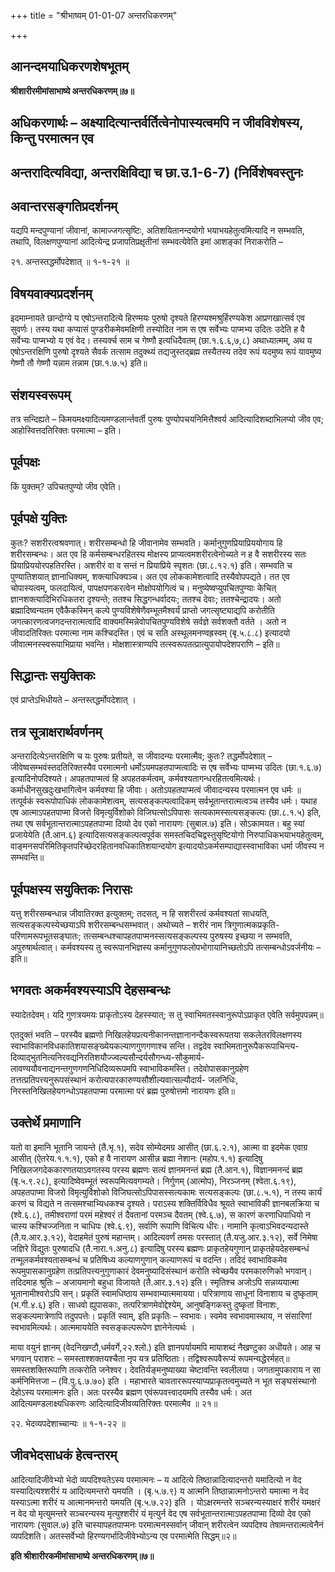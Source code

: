 +++
title = "श्रीभाष्यम् 01-01-07 अन्तरधिकरणम्"

+++


## आनन्दमयाधिकरणशेषभूतम्

**श्रीशारीरमीमांसाभाष्ये अन्तरधिकरणम्॥७॥**

## अधिकरणार्थः – अक्ष्यादित्यान्तर्वर्तित्वेनोपास्यत्वमपि न जीवविशेषस्य, किन्तु परमात्मन एव

## अन्तरादित्यविद्या, अन्तरक्षिविद्या च छा.उ.1-6-7) (निर्विशेषवस्तुनः

## अवान्तरसङ्गतिप्रदर्शनम्

यद्यपि मन्दपुण्यानां जीवानां, कामाज्जगत्सृष्टिः, अतिशयितानन्दयोगो भयाभयहेतुत्वमित्यादि न सम्भवति, तथापि, विलक्षणपुण्यानां आदित्येन्द्र प्रजापतिप्रक्षृतीनां सम्भवत्येवेति इमां आशङ्कां निराकरोति –

२१. अन्तस्तद्धर्मोपदेशात् ॥ १-१-२१ ॥

## विषयवाक्यप्रदर्शनम्

इदमाम्नायते छान्दोग्ये य एषोऽन्तरादित्ये हिरण्मयः पुरुषो दृश्यते हिरण्यश्मश्रुर्हिरण्यकेश आप्रणखात्सर्व एव सुवर्णः। तस्य यथा कप्यासं पुण्डरीकमेवमक्षिणी तस्योदित नाम स एष सर्वेभ्यः पाप्मभ्य उदितः उदेति ह वै सर्वेभ्यः पाप्मभ्यो य एवं वेद। तस्यर्क्च साम च गेष्णौ इत्यधिदैवतम् (छा.१.६.६,७,८) अथाध्यात्मम्, अथ य एषोऽन्तरक्षिणि पुरुषो दृश्यते सैवर्क तत्साम तदुक्थ्यं तद्यजुस्तद्ब्रह्म तस्यैतस्य तदेव रूपं यदमुष्य रूपं यावमुष्य गेष्णौ तौ गेष्णौ यन्नाम तन्नाम (छा.१.७.५) इति॥

## संशयस्वरूपम्

तत्र सन्दिह्यते – किमयमक्ष्यादित्यमण्डलार्न्तवर्ती पुरुषः पुण्योपचयनिमित्तैश्वर्य आदित्यादिशब्दाभिलप्यो जीव एव; आहोस्वित्तदतिरिक्तः परमात्मा – इति।

## पूर्वपक्षः

किं युक्तम्? उपिचतपुण्यो जीव एवेति।

## पूर्वपक्षे युक्तिः

कुतः? सशरीरत्वश्रवणात्। शरीरसम्बन्धो हि जीवानामेव सम्भवति। कर्मानुगुणप्रियाप्रिययोगाय हि शरीरसम्बन्धः। अत एव हि कर्मसम्बन्धरहितस्य मोक्षस्य प्राप्यत्वमशरीरत्वेनोच्यते न ह वै सशरीरस्य सतः प्रियाप्रिययोरपहतिरस्ति। अशरीरं वा व सन्तं न प्रियाप्रिये स्पृशतः (छा.८.१२.१) इति। सम्भवति च पुण्यातिशयात् ज्ञानाधिक्यम्, शक्त्याधिक्यञ्च। अत एव लोककामेशत्वादि तस्यैवोपपद्यते। तत एव चोपास्यत्वम्, फलदायित्वं, पापक्षपणकरत्वेन मोक्षोपयोगित्वं च। मनुष्येष्वप्युपचितपुण्याः केचित् ज्ञानशक्त्यादिभिरधिकतरा दृश्यन्ते; ततश्च सिद्धगन्धर्वादयः; ततश्च देवाः; ततश्चेन्द्रादयः। अतो ब्रह्मादिष्वन्यतम एवैकैकस्मिन् कल्पे पुण्यविशेषेणैवम्भूतमैश्वर्यं प्राप्तो जगत्सृष्ट्याद्यपि करोतीति जगत्कारणत्वजगदन्तरात्मत्वादि वाक्यमस्मिन्नेवोपचितपुण्यविशेषे सर्वज्ञे सर्वशक्तौ वर्तते । अतो न जीवादतिरिक्तः परमात्मा नाम कश्चिदस्ति। एवं च सति अस्थूलमनण्वह्रस्वम् (बृ.५.८.८) इत्यादयो जीवात्मनस्स्वरूपाभिप्राया
भवन्ति। मोक्षशास्त्राण्यपि तत्स्वरूपतत्प्रात्युपायोपदेशपराणि – इति॥

## सिद्धान्तः सयुक्तिकः

एवं प्राप्तेऽभिधीयते – अन्तस्तद्धर्मोपदेशात् ।

## तत्र सूत्राक्षरार्थवर्णनम्

अन्तरादित्येऽन्तरक्षिणि च यः पुरुषः प्रतीयते, स जीवादन्यः परमात्मैव; कुतः? तद्धर्मोपदेशात् – जीवेष्वसम्भवंस्तदतिरिक्तस्यैव परमात्मनो धर्मोऽयमपहतपाप्मत्वादिः स एष सर्वेभ्यः पाप्मभ्य उदितः (छा.१.६.७) इत्यादिनोपदिश्यते। अपहतपाप्मत्वं हि अपहतकर्मत्वम्, कर्मवश्यतागन्धरहितत्वमित्यर्थः। कर्माधीनसुखदुःखभागित्वेन कर्मवश्या हि जीवाः। अतोऽपहतपाप्मत्वं जीवादन्यस्य परमात्मन एव धर्मः ॥ तत्पूर्वकं स्वरूपोपाधिकं लोककामेशत्वम्, सत्यसङ्कल्पत्वादिकम् सर्वभूतान्तरात्मत्वञ्च तस्यैव धर्मः। यथाह एष आत्माऽपहतपाप्मा विजरो विमृत्युर्विशोको विजिघत्सोऽपिपासः सत्यकामस्सत्यसङ्कल्पः (छा.८.१.५) इति, तथा एष सर्वभूतान्तरात्माऽपहतपाप्मा दिव्यो देव एको नारायणः (सुबाल.७) इति। सोऽकामयत। बहु स्यां प्रजायेयेति (तै.आन.६) इत्यादिसत्यसङ्कल्पत्वपूर्वक समस्तचिदचिद्वस्तुसृष्टियोगो निरुपाधिकभयाभयहेतुत्वम्, वाङ्मनसपरिमितिकृतपरिच्छेदरहितानवधिकातिशयान्दयोग इत्यादयोऽकर्मसम्पाद्यास्स्वाभाविका धर्मा जीवस्य न सम्भवन्ति॥

## पूर्वपक्षस्य सयुक्तिकः निरासः

यत्तु शरीरसम्बन्धान्न जीवातिरक्त इत्युक्तम्; तदसत्, न हि सशरीरत्वं कर्मवश्यतां साधयति, सत्यसङ्कल्पस्येच्छयाऽपि शरीरसम्बन्धसम्भवात्। अथोच्यते – शरीरं नाम त्रिगुणात्मकप्रकृति-परिणामरूपभूतसङ्घातः; तत्सम्बन्धश्चापहतपाप्मनस्सत्यसङ्कल्पस्य पुरुषस्य इच्छया न सम्भवति, अपुरुषार्थत्वात्। कर्मवश्यस्य तु स्वरूपानभिज्ञस्य कर्मानुगुणफलोपभोगायानिच्छतोऽपि तत्सम्बन्धोऽवर्जनीयः – इति॥

## भगवतः अकर्मवश्यस्याऽपि देहसम्बन्धः

स्यादेतदेवम्। यदि गुणत्रयमयः प्राकृतोऽस्य देहस्स्यात्; स तु स्वाभिमतस्स्वानुरूपोऽप्राकृत एवेति सर्वमुपपन्नम्॥

एतदुक्तं भवति – परस्यैव ब्रह्मणो निखिलहेयप्रत्यनीकानन्तज्ञानानन्दैकस्वरूपतया सकलेतरविलक्षणस्य स्वाभाविकानविधकातिशयासङ्ख्येयकल्याणगुणगणाश्च सन्ति। तद्वदेव स्वाभिमतानुरूपैकरूपाचिन्त्य-दिव्याद्भुतनित्यनिरवद्यनिरतिशयौज्ज्वल्यसौन्दर्यसौगन्ध्य-सौकुमार्य-लावण्ययौवनाद्यनन्तगुणगणनिधिदिव्यरूपमपि स्वाभाविकमस्ति। तदेवोपासकानुग्रहेण तत्तत्प्रतिपत्त्यनुरूपसंस्थानं करोत्यपारकारुण्यसौशील्यवात्सल्यौदार्य- जलनिधिः, निरस्तनिखिलहेयगन्धोऽपहतपाप्मा परमात्मा परं ब्रह्म पुरुषोत्तमो नारायणः इति॥

## उक्तेर्थे प्रमाणानि

यतो वा इमानि भूतानि जायन्ते (तै.भृ.१), सदेव सोम्येदमग्र आसीत् (छा.६.२.१), आत्मा वा इदमेक एवाग्र आसीत् (ऐतरेय.१.१.१), एको ह वै नारायण आसीन्न ब्रह्मा नेशानः (महोप.१.१) इत्यादिषु निखिलजगदेककारणतयाऽवगतस्य परस्य ब्रह्मणः सत्यं ज्ञानमनन्तं ब्रह्म (तै.आन.१), विज्ञानमनन्दं ब्रह्म (बृ.५.९.२८), इत्यादिष्वेवम्भूतं स्वरूपमित्यवगम्यते। निर्गुणम् (आत्मोप), निरञ्जनम् (श्वेता.६.१९), अपहतपाप्मा विजरो विमृत्युर्विशोको विजिघत्सोऽपिपासस्सत्यकामः सत्यसङ्कल्पः (छा.८.५.१), न तस्य कार्यं करणं च विद्यते न तत्समश्चाभ्यिधकश्च दृश्यते। पराऽस्य शक्तिर्विविधैव श्रूयते स्वाभाविकी ज्ञानबलक्रिया च (श्वे.६.८), तमीश्वराणां परमं महेश्वरं तं दैवतानां परमञ्च दैवतम् (श्वे.६.७), स कारणं करणाधिपाधियो न चास्य कश्चिज्जनिता न चाधिपः (श्वे.६.९), सर्वाणि रूपाणि विचित्य धीरः। नामानि कृत्वाऽभिवदन्यदास्ते (तै.य.आर.३.१२), वेदाहमेतं पुरुषं महान्तम्। आदित्यवर्णं तमसः परस्तात् (तै.यजु.आर.३.१२), सर्वे निमेषा जज्ञिरे विद्युतः पुरुषादधि (तै.नारा.१.अनु.८) इत्यादिषु परस्य ब्रह्मणः प्राकृतहेयगुणान् प्राकृतहेयदेहसम्बन्धं तन्मूलकर्मवश्यतासम्बन्धं च प्रतिषिध्य कल्याणगुणान् कल्याणरूपं च वदन्ति। तदिदं स्वाभाविकमेव रूपमुपासकानुग्रहेण तत्प्रतिपत्त्यनुगुणाकारं देवमनुष्यादिसंस्थानं करोति स्वेच्छयैव परमकारुणिको भगवान्। तदिदमाह श्रुतिः – अजायमानो बहुधा विजायते (तै.आर.३.१२) इति। स्मृतिश्च अजोऽपि सन्नव्ययात्मा भूतानामीश्वरोऽपि सन्। प्रकृतिं स्वामधिष्ठाय सम्भवाम्यात्ममायया। परित्राणाय साधूनां विनाशाय च दुष्कृताम् (भ.गी.४.६) इति। साधवो ह्युपासकाः, तत्परित्राणमेवोद्देश्येम्, आनुषङ्गिकस्तु दुष्कृतां विनाशः, सङ्कल्पमात्रेणापि तदुपपत्तेः। प्रकृतिं स्वाम्, इति प्रकृतिः – स्वभावः। स्वमेव स्वभावमास्थाय, न संसारिणां स्वभावमित्यर्थः। आत्ममाययेति स्वसङ्कल्परूपेण ज्ञानेनेत्यर्थः ।

माया वयुनं ज्ञानम् (वेदनिखण्टौ,धर्मवर्गे,२२.श्लो.) इति ज्ञानपर्यायमपि मायाशब्दं नैखण्टुका अधीयते। आह च भगवान् पराशरः – समस्ताश्शक्तयश्चैता नृप यत्र प्रतिष्ठिताः। तद्विश्वरूपवैरूप्यं रूपमन्यद्धेरर्महत्॥ समस्तशक्तिरूपाणि तत्करोति जनेश्वर। देवतिर्यङ्मनुष्याख्या चेष्टावन्ति स्वलीलया। जगतामुपकाराय न सा कर्मनिमित्तजा – (वि.पु.६.७.७०) इति । महाभारते चावताररूपस्याप्यप्राकृतत्वमुच्यते न भूत सङ्घसंस्थानो देहोऽस्य परमात्मनः इति। अतः परस्यैव ब्रह्मण एवंरूपवत्त्वादयमपि तस्यैव धर्मः। अत आदित्यमण्डलाक्ष्यधिकरणः आदित्यादिजीवव्यतिरिक्तः परमात्मैव ॥ २१॥

२२. भेदव्यपदेशाच्चान्यः ॥ १-१-२२ ॥

## जीवभेदसाधकं हेत्वन्तरम्

आदित्यादिजीवेभ्यो भेदो व्यपदिश्यतेऽस्य परमात्मनः – य आदित्ये तिष्ठान्नादित्यादन्तरो यमादित्यो न वेद यस्यादित्यश्शरीरं य आदित्यमन्तरो यमयति । (बृ.५.७.९) य आत्मनि तिष्ठान्नात्मनोऽन्तरो यमात्मा न वेद यस्याऽत्मा शरीरं य आत्मानमन्तरो यमयति (बृ.५.७.२२) इति । योऽक्षरमन्तरे सञ्चरन्यस्याक्षरं शरीरं यमक्षरं न वेद यो मृत्युमन्तरे सञ्चरन्यस्य मृत्युश्शरीरं यं मृत्युर्न वेद एष सर्वभूतान्तरात्माऽपहतपाप्मा दिव्यो देव एको नारायणः (सुवाल.७) इति चास्यापहतपाप्मनः परमात्मनस्सर्वान् जीवान्
शरीरत्वेन व्यपदिश्य तेषामन्तरात्मत्वेनैनं व्यपदिशति। अतस्सर्वेभ्यो हिरण्यगर्भादिजीवेभ्योऽन्य एव परमात्मेति सिद्धम्॥२॥

**इति श्रीशारीरकमीमांसाभाष्ये अन्तरधिकरणम्॥७॥**


